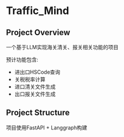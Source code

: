 # Traffic_Mind

## Project Overview
一个基于LLM实现海关清关、报关相关功能的项目

预计功能包含: 
- 进出口HSCode查询
- 关税税率计算
- 进口清关文件生成
- 出口报关文件生成

## Project Structure
项目使用FastAPI + Langgraph构建